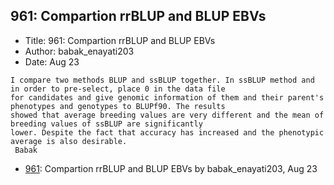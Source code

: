 ## 961: Compartion rrBLUP and BLUP EBVs

- Title: 961: Compartion rrBLUP and BLUP EBVs
- Author: babak_enayati203
- Date: Aug 23

```
I compare two methods BLUP and ssBLUP together. In ssBLUP method and in order to pre-select, place 0 in the data file
for candidates and give genomic information of them and their parent's phenotypes and genotypes to BLUPf90. The results
showed that average breeding values are very different and the mean of breeding values of ssBLUP are significantly
lower. Despite the fact that accuracy has increased and the phenotypic average is also desirable.
 Babak
```

- [961](0961.md): Compartion rrBLUP and BLUP EBVs by babak_enayati203, Aug 23
